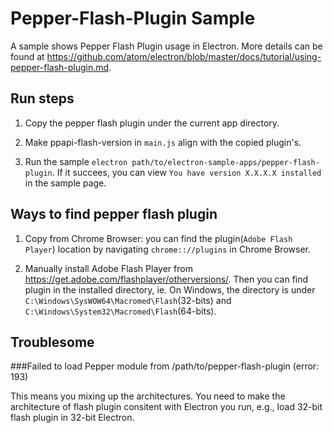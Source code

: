 # Pepper-Flash-Plugin Sample

A sample shows Pepper Flash Plugin usage in Electron. More details can be found
at https://github.com/atom/electron/blob/master/docs/tutorial/using-pepper-flash-plugin.md.

## Run steps

1. Copy the pepper flash plugin under the current app directory.

2. Make ppapi-flash-version in `main.js` align with the copied plugin's.

3. Run the sample `electron path/to/electron-sample-apps/pepper-flash-plugin`.
If it succees, you can view `You have version X.X.X.X installed` in the sample page.

## Ways to find pepper flash plugin

1. Copy from Chrome Browser: you can find the plugin(`Adobe Flash Player`) location
by navigating `chrome:://plugins` in Chrome Browser.

2. Manually install Adobe Flash Player from https://get.adobe.com/flashplayer/otherversions/.
Then you can find plugin in the installed directory, ie. On Windows, the directory
is under `C:\Windows\SysWOW64\Macromed\Flash`(32-bits) and `C:\Windows\System32\Macromed\Flash`(64-bits).

## Troublesome

###Failed to load Pepper module from /path/to/pepper-flash-plugin (error: 193)

This means you mixing up the architectures. You need to make the architecture
of flash plugin consitent with Electron you run, e.g., load 32-bit flash plugin
in 32-bit Electron.
